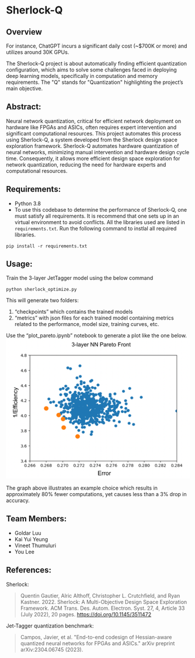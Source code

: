 # Sherlock-Q 


## Overview  
For instance, ChatGPT incurs a significant daily cost (~$700K or more) and utilizes around 30K GPUs.

The Sherlock-Q project is about automatically finding efficient quantization configuration, which aims to solve some challenges faced in deploying deep learning models, specifically in computation and memory requirements. The "Q" stands for "Quantization" highlighting the project’s main objective.


## Abstract:
Neural network quantization, critical for efficient network deployment on hardware like FPGAs and ASICs, often requires expert intervention and significant computational resources. This project automates this process using Sherlock-Q, a system developed from the Sherlock design space exploration framework. Sherlock-Q automates hardware quantization of neural networks, minimizing manual intervention and hardware design cycle time. Consequently, it allows more efficient design space exploration for network quantization, reducing the need for hardware experts and computational resources.




## Requirements:
- Python 3.8
- To use this codebase to determine the performance of Sherlock-Q, one must satisfy all requirements. It is recommend that one sets up in an virtual environment to avoid conflicts. All the libraries used are listed in ```requirements.txt```. Run the following command to instlal all required libraries. 

```
pip install -r requirements.txt
```

## Usage: 

Train the 3-layer JetTagger model using the below command

```
python sherlock_optimize.py
```

This will generate two folders:

 1. “checkpoints” which contains the trained models
 2. “metrics” with json files for each trained model containing metrics related to the performance, model size, training curves, etc.


Use the “plot_pareto.ipynb” notebook to generate a plot like the one below.
![alt text](images/pareto_front.png)


The graph above illustrates an example choice which results in approximately 80% fewer computations, yet causes less than a 3% drop in accuracy.

## Team Members:
- Goldar Luu
- Kai Yui Yeung
- Vineet Thumuluri
- You Lee

## References: 

Sherlock: 

>Quentin Gautier, Alric Althoff, Christopher L. Crutchfield, and Ryan Kastner. 2022. Sherlock: A Multi-Objective Design Space Exploration Framework. ACM Trans. Des. Autom. Electron. Syst. 27, 4, Article 33 (July 2022), 20 pages. https://doi.org/10.1145/3511472


Jet-Tagger quantization benchmark:
> Campos, Javier, et al. "End-to-end codesign of Hessian-aware quantized neural networks for FPGAs and ASICs." arXiv preprint arXiv:2304.06745 (2023).









